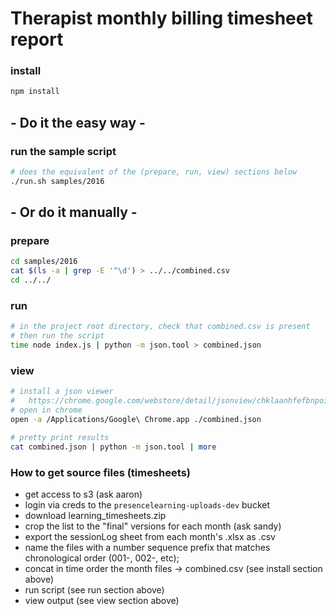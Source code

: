 # Therapist monthly billing timesheet report

### install
``` sh
npm install
```

## - Do it the easy way -

### run the sample script
``` sh
# does the equivalent of the (prepare, run, view) sections below
./run.sh samples/2016
```

## - Or do it manually -

### prepare
``` sh
cd samples/2016
cat $(ls -a | grep -E '^\d') > ../../combined.csv
cd ../../
```

### run
``` sh
# in the project root directory, check that combined.csv is present
# then run the script
time node index.js | python -m json.tool > combined.json
```

### view
``` sh
# install a json viewer
#   https://chrome.google.com/webstore/detail/jsonview/chklaanhfefbnpoihckbnefhakgolnmc?hl=en)
# open in chrome
open -a /Applications/Google\ Chrome.app ./combined.json

# pretty print results
cat combined.json | python -m json.tool | more
```

### How to get source files (timesheets)
* get access to s3 (ask aaron)
* login via creds to the `presencelearning-uploads-dev` bucket
* download learning_timesheets.zip
* crop the list to the "final" versions for each month (ask sandy)
* export the sessionLog sheet from each month's .xlsx as .csv
* name the files with a number sequence prefix that matches chronological order (001-, 002-, etc);
* concat in time order the month files → combined.csv (see install section above)
* run script (see run section above)
* view output (see view section above)
